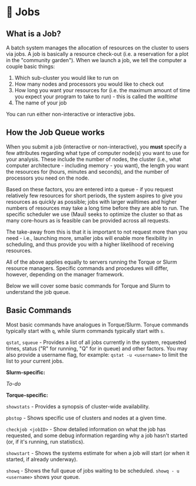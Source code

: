 # 👷 Jobs

## What is a Job?

A batch system manages the allocation of resources on the cluster to users via jobs.  A job is basically a resource check-out (i.e. a reservation for a plot in the "community garden"). When we launch a job, we tell the computer a couple basic things:

1. Which sub-cluster you would like to run on
2. How many nodes and processors you would like to check out
3. How long you want your resources for (i.e. the maximum amount of time you expect your program to take to run) - this is called the _walltime_
4. The name of your job

You can run either non-interactive or interactive jobs.


## How the Job Queue works

When you submit a job (interactive or non-interactive), you **must** specify a few attributes regarding what type of computer node(s) you want to use for your analysis.  These include the number of nodes, the cluster (i.e., what computer architecture - including memory - you want), the length you want the resources for (hours, minutes and seconds), and the number of processors you need on the node. 

Based on these factors, you are entered into a queue - if you request relatively few resources for short periods, the system aspires to give you resources as quickly as possible; jobs with larger walltimes and higher numbers of resources may take a long time before they are able to run.  The specific scheduler we use (Maui) seeks to optimize the cluster so that as many core-hours as is feasible can be provided across all requests.

The take-away from this is that it is important to not request more than you need - i.e., launching more, smaller jobs will enable more flexibility in scheduling, and thus provide you with a higher likelihood of receiving resources.

All of the above applies equally to servers running the Torque or Slurm resource managers.  Specific commands and procedures will differ, however, depending on the manager framework.

Below we will cover some basic commands for Torque and Slurm to understand the job queue.


## Basic Commands

Most basic commands have analogues in Torque/Slurm.  Tor`q`ue commands typically start with `q`, while `S`lurm commands typically start with `s`.

`qstat`, `squeue` - Provides a list of all jobs currently in the system, requested times, status ("R" for running, "Q" for in queue) and other factors.  You may also provide a username flag, for example: `qstat -u <username>` to limit the list to *your* current jobs.

**Slurm-specific:**

*To-do*

**Torque-specific:**

`showstats` - Provides a synopsis of cluster-wide availability.

`pbstop` - Shows specific use of clusters and nodes at a given time.

`checkjob <jobID>` - Show detailed information on what the job has requested, and some debug information regarding why a job hasn't started (or, if it's running, run statistics).

`showstart` - Shows the systems estimate for when a job will start (or when it started, if already underway).  

`showq` - Shows the full queue of jobs waiting to be scheduled.  `showq - u <username>` shows your queue.


